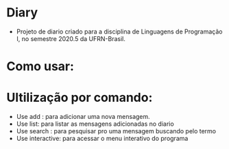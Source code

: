 # Diary
- Projeto de diario criado para a disciplina de Linguagens de Programação I, no semestre 2020.5 da UFRN-Brasil.

# Como usar:

# Ultilização por comando: 
- Use <nome do programa> add <mensagem>: para adicionar uma nova mensagem.
- Use <nome do programa> list: para listar as mensagens adicionadas no diario
- Use <nome do programa> search <string de busca>: para pesquisar pro uma mensagem buscando pelo termo <string de busca>
- Use <nome do programa> interactive: para acessar o menu interativo do programa
